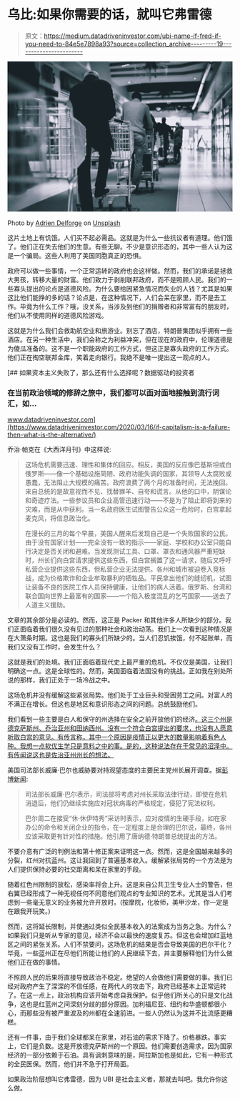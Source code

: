 # 乌比:如果你需要的话，就叫它弗雷德

> 原文：<https://medium.datadriveninvestor.com/ubi-name-if-fred-if-you-need-to-84e5e7898a93?source=collection_archive---------19----------------------->

![](img/a320c261541f9d87b5283af4e9a87c0b.png)

Photo by [Adrien Delforge](https://unsplash.com/@adriendlf?utm_source=medium&utm_medium=referral) on [Unsplash](https://unsplash.com?utm_source=medium&utm_medium=referral)

这片土地上有饥饿。人们买不起必需品。这就是为什么一些抗议者有道理。他们饿了。他们正在失去他们的生意。有些无聊。不少是意识形态的，其中一些人认为这是一个骗局。这些人利用了美国同胞真正的恐惧。

政府可以做一些事情，一个正常运转的政府也会这样做。然而，我们的承诺是拯救大男孩，转移大量的财富。他们致力于剥削联邦政府，而不是照顾人民。我们的一些寡头提出的论点是道德风险。为什么要给因紧急情况而失业的人钱？尤其是如果这比他们能挣的多的话？论点是，在这种情况下，人们会呆在家里，而不是去工作。毕竟为什么工作？哦，没关系，当涉及到他们的捐赠者和非常富有的朋友时，他们从不使用同样的道德风险游戏。

这就是为什么我们会救助航空业和旅游业。别忘了酒店，特朗普集团似乎拥有一些酒店。在另一种生活中，我们会称之为利益冲突，但在现在的政府中，伦理道德是为傻瓜准备的。这不是一个职能政府的工作方式，但这正是寡头政府的工作方式。他们正在掏空联邦金库，笑着走向银行。我绝不是唯一提出这一观点的人。

[](https://www.datadriveninvestor.com/2020/03/16/if-capitalism-is-a-failure-then-what-is-the-alternative/) [## 如果资本主义失败了，那么还有什么选择呢？数据驱动的投资者

### 在当前政治领域的修辞之旅中，我们都可以面对面地接触到流行词汇，如…

www.datadriveninvestor.com](https://www.datadriveninvestor.com/2020/03/16/if-capitalism-is-a-failure-then-what-is-the-alternative/) 

乔治·帕克在《大西洋月刊》中这样说:

> 这场危机需要迅速、理性和集体的回应。相反，美国的反应像巴基斯坦或白俄罗斯——像一个基础设施简陋、政府功能失调的国家，其领导人太腐败或愚蠢，无法阻止大规模的痛苦。政府浪费了两个月的准备时间，无法挽回。来自总统的是故意视而不见、找替罪羊、自夸和谎言。从他的口中，阴谋论和奇迹疗法。一些参议员和企业高管迅速行动——不是为了阻止即将到来的灾难，而是从中获利。当一名政府医生试图警告公众这一危险时，白宫拿起麦克风，将信息政治化。
> 
> 在漫长的三月的每个早晨，美国人醒来后发现自己是一个失败国家的公民。由于没有国家计划——完全没有一致的指示——家庭、学校和办公室只能自行决定是否关闭和避难。当发现测试工具、口罩、罩衣和通风器严重短缺时，州长们向白宫请求提供这些东西，但白宫搁置了这一请求，随后又呼吁私营企业提供这些东西，但私营企业无法提供。各州和城市被迫卷入竞标战，成为价格欺诈和企业牟取暴利的牺牲品。平民拿出他们的缝纫机，试图让装备不良的医院工作人员保持健康，让他们的病人活着。俄罗斯、台湾和联合国向世界上最富有的国家——一个陷入极度混乱的乞丐国家——送去了人道主义援助。

文章的其余部分是必读的。然而，这正是 Packer 和其他许多人所缺少的部分。我们正面临着我们很久没有见过的那种社会和政治动荡。我们上一次看到这种情况是在大萧条时期。这也是我们的寡头们所缺少的。当人们忍饥挨饿，付不起账单，而我们又没有工作时，会发生什么？

这就是我们的处境。我们正面临着现代史上最严重的危机。不仅仅是美国，让我们明确这一点。这是全球性的。然而，美国面临着法国没有的挑战。正如我在别处所说的那样，我们正处于一场冷战之中。

这场危机并没有缓解这些紧张局势。他们处于工业巨头和受困劳工之间。对富人的不满正在增长。但这也是地区和意识形态之间的问题。总统鼓励他们。

我们看到一些主要是白人和保守的州选择在安全之前开放他们的经济[。这三个州是德克萨斯州、乔治亚州和田纳西州。没有一个符合白宫提出的要求，也没有人愿意听取白宫的意见。有传言称，其中一个原因是疫情正以更大的数量影响着有色人种。我想一点软优生学只是意料之中的事。是的，这种说法存在于常见的沼泽中。有传闻说这也是佐治亚州州长的想法。](https://www.ft.com/content/aebe2fa8-3220-4f62-8465-7551293d6907)

美国司法部长威廉·巴尔也威胁要对持观望态度的主要民主党州长展开调查。据[彭博新闻](https://www.bloomberg.com/news/articles/2020-04-21/barr-says-doj-may-act-against-governors-with-strict-virus-limits):

> 司法部长威廉·巴尔表示，司法部将考虑对州长采取法律行动，即使在危机消退后，他们仍继续实施应对冠状病毒的严格规定，侵犯了宪法权利。
> 
> 巴尔周二在接受“休·休伊特秀”采访时表示，应对疫情的生硬手段，如在家办公的命令和关闭企业的指令，在一定程度上是合理的巴尔说，最终，各州应该采取更有针对性的措施。他引用了唐纳德·特朗普总统提出的方法。

不要介意有广泛的判例法和第十修正案来证明这一点。然而，这是全国越来越多的分裂，红州对抗蓝州。这让我回到了普遍基本收入。缓解紧张局势的一个方法是为人们提供保持必要的社交距离和呆在家里的手段。

随着红色州限制的放松，感染率将会上升。这是来自公共卫生专业人士的警告，但右翼已经形成了一种无视任何不同意他们观点的专业知识的艺术。尤其是当人们考虑到一些毫无意义的业务被允许开放时。(按摩院，化妆师，美甲沙龙，你一定是在跟我开玩笑。)

然而，这将延长限制，并使通过类似全民基本收入的法案成为当务之急。为什么？如果我们只是听从专家的意见，经济不会以最快的速度复苏。但这也会增加红蓝地区之间的紧张关系。人们不禁要问，这场危机的结果是否会导致美国的巴尔干化？毕竟，一些蓝州正在尽他们所能让他们的人民继续下去，并主要解释他们为什么做他们正在做的事情。

不照顾人民的后果将直接导致政治不稳定。绝望的人会做他们需要做的事。我们已经对政府产生了深深的不信任感，在两代人的攻击下，政府已经基本上正常运转了。在这一点上，政治机构应该开始考虑自我保护。似乎他们所关心的只是文化战争，这也是红蓝州之间深刻分歧的部分原因。加利福尼亚、纽约和华盛顿都很小心，而那些没有被严重波及的州都在全速前进。一些人仍然认为这并不比流感更糟糕。

还有一件事，由于我们全球都呆在家里，对石油的需求下降了。价格暴跌。事实上，它们是负数。这是开放德克萨斯州的一个原因。他们需要创造需求，因为国家经济的一部分依赖于石油。具有讽刺意味的是，阿拉斯加也是如此，它有一种形式的全民医保。然而，他们并不急于打开局面。

如果政治阶层想叫它弗雷德，因为 UBI 是社会主义者，那就去叫吧。我允许你这么做。